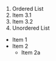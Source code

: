 1. Ordered List
  1. Item 3.1
  2. Item 3.2
3. Unordered List
  - Item 1
  - Item 2
    - Item 2a
  
